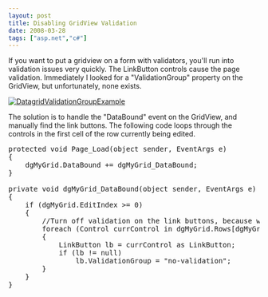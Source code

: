 ```yaml
---
layout: post
title: Disabling GridView Validation
date: 2008-03-28
tags: ["asp.net","c#"]
---
```


If you want to put a gridview on a form with validators, you'll run into validation issues very quickly. The LinkButton controls cause the page validation. Immediately I looked for a "ValidationGroup" property on the GridView, but unfortunately, none exists.

[![DatagridValidationGroupExample](http://www.ytechie.com/post-images/2008/03/DatagridValidationGroupExample5.png)](DatagridValidationGroupExample5.png)

The solution is to handle the "DataBound" event on the GridView, and manually find the link buttons. The following code loops through the controls in the first cell of the row currently being edited.
<pre name="code" class="c#">protected void Page_Load(object sender, EventArgs e)
{
    dgMyGrid.DataBound += dgMyGrid_DataBound;
}

private void dgMyGrid_DataBound(object sender, EventArgs e)
{
    if (dgMyGrid.EditIndex &gt;= 0)
    {
        //Turn off validation on the link buttons, because we don't want other page validation issues interfering.
        foreach (Control currControl in dgMyGrid.Rows[dgMyGrid.EditIndex].Cells[0].Controls)
        {
            LinkButton lb = currControl as LinkButton;
            if (lb != null)
                lb.ValidationGroup = "no-validation";
        }
    }
}</pre>